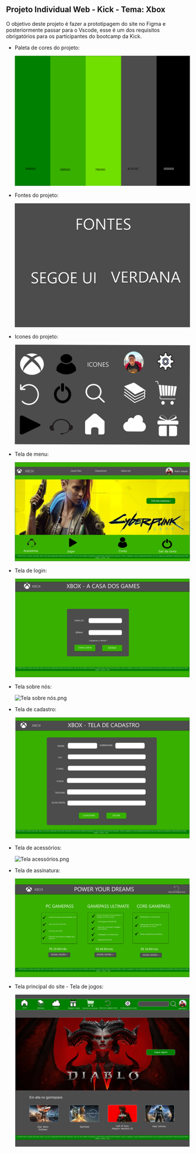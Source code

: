 ## Projeto Individual Web - Kick - Tema: Xbox

O objetivo deste projeto é fazer a prototipagem do site no Figma e posteriormente passar para o Vscode, esse é um dos requisitos obrigatórios para os participantes do bootcamp da Kick.

- Paleta de cores do projeto:

  ![paleta de cores.png](https://github.com/PedroYokada/projetowebxboxkick/blob/main/telas%20do%20projeto/paleta%20de%20cores.png)

- Fontes do projeto:

    ![fontes do projeto.png](https://github.com/PedroYokada/projetowebxboxkick/blob/main/telas%20do%20projeto/fontes%20do%20projeto.png)

 - Icones do projeto:

    ![icones.png](https://github.com/PedroYokada/projetowebxboxkick/blob/main/telas%20do%20projeto/icones.png)
   

 - Tela de menu:
   
   ![](https://github.com/PedroYokada/projetowebxboxkick/blob/main/telas%20do%20projeto/menu.png)

 - Tela de login:
   
      ![Login tela.png](https://github.com/PedroYokada/projetowebxboxkick/blob/main/telas%20do%20projeto/Login%20tela.png)

 - Tela sobre nós:
  
   ![Tela sobre nós.png](https://github.com/PedroYokada/projetowebxboxkick/blob/main/telas%20do%20projeto/Tela%20sobre%20n%C3%B3s.png)

 - Tela de cadastro:
   
   ![Tela cadastro.png](https://github.com/PedroYokada/projetowebxboxkick/blob/main/telas%20do%20projeto/Tela%20cadastro.png)

 - Tela de acessórios:
   
   ![Tela acessórios.png](https://github.com/PedroYokada/projetowebxboxkick/blob/main/telas%20do%20projeto/Tela%20acess%C3%B3rios.png)

 - Tela de assinatura:
   
   ![Gamepass assinar tela.png](https://github.com/PedroYokada/projetowebxboxkick/blob/main/telas%20do%20projeto/Gamepass%20assinar%20tela.png)

 - Tela principal do site - Tela de jogos:

   ![Gamepass assinar tela.png](https://github.com/PedroYokada/projetowebxboxkick/blob/main/telas%20do%20projeto/Gamepass%20tela%20principal.png)
